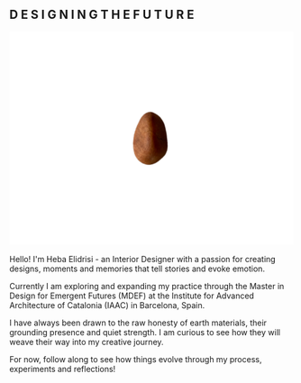 ## D  E  S  I  G  N  I  N  G      T  H  E      F  U  T  U  R  E

![image](./images/smallstoneedited.png)

Hello! I'm Heba Elidrisi - an Interior Designer with a passion for creating designs, moments and memories that tell stories and evoke emotion. 

Currently I am exploring and expanding my practice through the Master in Design for Emergent Futures (MDEF) at the Institute for Advanced Architecture of Catalonia (IAAC) in Barcelona, Spain. 

I have always been drawn to the raw honesty of earth materials, their grounding presence and quiet strength. I am curious to see how they will weave their way into my creative journey. 

For now, follow along to see how things evolve through my process, experiments and reflections!